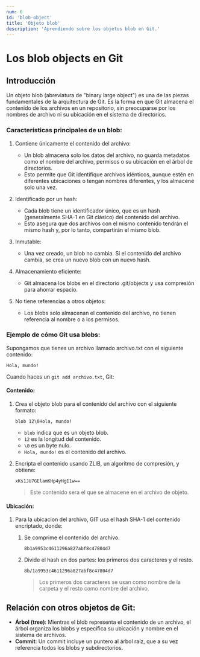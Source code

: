 ```yaml
---
num: 6
id: 'blob-object'
title: 'Objeto blob'
description: 'Aprendiendo sobre los objetos blob en Git.'
---
```


# Los blob objects en Git

## Introducción

Un objeto blob (abreviatura de "binary large object") es una de las piezas fundamentales de la arquitectura de Git. Es la forma en que Git almacena el contenido de los archivos en un repositorio, sin preocuparse por los nombres de archivo ni su ubicación en el sistema de directorios.

### Características principales de un blob:

1. Contiene únicamente el contenido del archivo:

    - Un blob almacena solo los datos del archivo, no guarda metadatos como el nombre del archivo, permisos o su ubicación en el árbol de directorios.
    - Esto permite que Git identifique archivos idénticos, aunque estén en diferentes ubicaciones o tengan nombres diferentes, y los almacene solo una vez.

2. Identificado por un hash:

    - Cada blob tiene un identificador único, que es un hash (generalmente SHA-1 en Git clásico) del contenido del archivo.
    - Esto asegura que dos archivos con el mismo contenido tendrán el mismo hash y, por lo tanto, compartirán el mismo blob.

3. Inmutable:

    - Una vez creado, un blob no cambia. Si el contenido del archivo cambia, se crea un nuevo blob con un nuevo hash.

4. Almacenamiento eficiente:

    - Git almacena los blobs en el directorio .git/objects y usa compresión para ahorrar espacio.

5. No tiene referencias a otros objetos:

    - Los blobs solo almacenan el contenido del archivo, no tienen referencia al nombre o a los permisos.

### Ejemplo de cómo Git usa blobs:

Supongamos que tienes un archivo llamado archivo.txt con el siguiente contenido:

```text
Hola, mundo!
```

Cuando haces un `git add archivo.txt`, Git:

#### Contenido:

1. Crea el objeto blob para el contenido del archivo con el siguiente formato:

    ```text
    blob 12\0Hola, mundo!
    ```

    - `blob` indica que es un objeto blob.
    - `12` es la longitud del contenido.
    - `\0` es un byte nulo.
    - `Hola, mundo!` es el contenido del archivo.

2. Encripta el contenido usando ZLIB, un algoritmo de compresión, y obtiene:

    ```text
    xKs1JU7GElamKHp4yHgE1w==
    ```

    > Este contenido sera el que se almacene en el archivo de objeto.

#### Ubicación:

1. Para la ubicacion del archivo, GIT usa el hash SHA-1 del contenido encriptado, donde:

    1. Se comprime el contenido del archivo.

        ```text
        8b1a9953c4611296a827abf8c47804d7
        ```

    2. Divide el hash en dos partes: los primeros dos caracteres y el resto.

        ```text
        8b/1a9953c4611296a827abf8c47804d7
        ```

        > Los primeros dos caracteres se usan como nombre de la carpeta y el resto como nombre del archivo.

## Relación con otros objetos de Git:

- **Árbol (tree)**: Mientras el blob representa el contenido de un archivo, el árbol organiza los blobs y especifica su ubicación y nombre en el sistema de archivos.
- **Commit**: Un commit incluye un puntero al árbol raíz, que a su vez referencia todos los blobs y subdirectorios.
